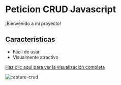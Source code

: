 # Peticion CRUD Javascript 
¡Bienvenido a mi proyecto!

## Características
- Fácil de usar
- Visualmente atractivo

[Haz clic aquí para ver la visualización completa](https://refegar.github.io/Reguistro-CRUD-Javascript/)

![capture-crud](https://github.com/user-attachments/assets/075a3f76-1e55-4c32-83b4-cfa0df87e987)
